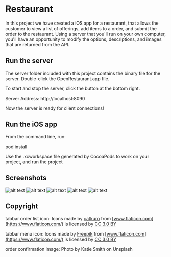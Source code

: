 # Restaurant

In this project we have created a iOS app for a restaurant, that allows the customer to view a list of offerings, add items to a order, and submit the order to the restaurant. Using a server that you'll run on your own computer, you'll have an opportunity to modify the options, descriptions, and images that are returned from the API.

## Run the server
The server folder included with this project contains the binary file for the server. Double-click the OpenRestaurant.app file.

To start and stop the server, click the button at the bottom right.

Server Address: http://localhost:8090

Now the server is ready for client connections!

## Run the iOS app

From the command line, run:

pod install

Use the .xcworkspace file generated by CocoaPods to work on your project, and run the project

## Screenshots

![alt text](https://raw.githubusercontent.com/swift-apps-developer/restaurant/master/app-images/categories.png) ![alt text](https://raw.githubusercontent.com/swift-apps-developer/restaurant/master/app-images/menu-items.png)
![alt text](https://raw.githubusercontent.com/swift-apps-developer/restaurant/master/app-images/menu-item.png)
![alt text](https://raw.githubusercontent.com/swift-apps-developer/restaurant/master/app-images/order.png)
![alt text](https://raw.githubusercontent.com/swift-apps-developer/restaurant/master/app-images/order-confirmation.png)


## Copyright

tabbar order list icon: Icons made by [catkuro](https://www.flaticon.com/authors/catkuro) from [www.flaticon.com](https://www.flaticon.com/)  is licensed by [CC 3.0 BY]("http://creativecommons.org/licenses/by/3.0/")

tabbar menu icon: Icons made by [Freepik](https://www.freepik.com/) from [www.flaticon.com](https://www.flaticon.com/)  is licensed by [CC 3.0 BY]("http://creativecommons.org/licenses/by/3.0/")

order confirmation image: Photo by Katie Smith on Unsplash
